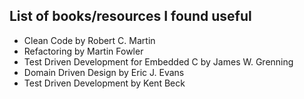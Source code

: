 ## List of books/resources I found useful

- Clean Code by Robert C. Martin
- Refactoring by Martin Fowler
- Test Driven Development for Embedded C by James W. Grenning
- Domain Driven Design by Eric J. Evans
- Test Driven Development by Kent Beck
